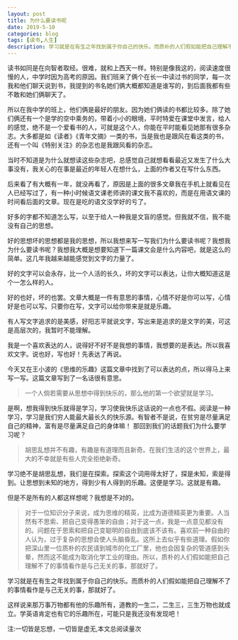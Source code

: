 ```yaml
---
layout: post
title: 为什么要读书呢
date: 2019-5-10
categories: blog
tags: [读书,人生]
description: 学习就是在有生之年找到属于你自己的快乐。而质朴的人们假如能把自己理解不了的事情看作是与己无关的事，那就好了。
---
```



读书如同是在向智者取经。很难，就和上西天一样。特别是像我这的，阅读速度很慢的人，中学时因为高考的原因。我们班来了俩个在长一中读过书的同学，每一次我和他们聊天说到书，我提到的书名她们俩大概都知道是谁写的，到后面我都有些不敢和她们俩聊天了。

所以在我中学的班上，他们俩是最好的朋友。因为她们俩读的书都比较多。除了她们俩还有一个是学的空中乘务的，带着小小的眼境，平时特爱在课堂中发言，给人的感觉，绝不是一个爱看书的人，可就是这个人，你能在平时能看见她那有很多杂志。大多都是如《读者》《青年文摘》一类的书，当是我也是跟风在看这类的书，还有一个叫《特别关注》的杂志也是我跟风看的杂志。

当时不知道是为什么就想读这些杂志吧，总感觉自己就想看看最近又发生了什么大事没有，我关心的在事是最近的年轻人在想什么，上面的作者又在写什么东西。

后来看了有大概有一年，就没再看了，原因是上面的很多文章我在手机上就看见在人已经写过了，有一种小时候语文课老师讲的课文我不喜欢的，而是在用语文课的时间看后面的文章。现在是吃的语文没学好的亏了。

好多的字都不知道怎么写，以至于给人一种我是文盲的感觉。但我就不信，我不能没有自己的思想。

好的思想坏的思想都是我的思想，所以我想来写一写我们为什么要读书呢？我想我为什么要读书呢？我想我大概是想要知道下一篇课文会是什么内容吧，就是这么的简单。这几年我越来越能感觉到文字的力量了。

好的文字可以会永存，比一个人活的长久，坏的文字可以表达，让你大概知道这是个一怎么样的人。

好的也好，坏的也罢。文章大概是一件有意思的事情，心情不好是你可以写，心情好是也可以写。只要你在写，文字可以给你带来是就是乐趣。

有人写文字追求的是美感，好阳志平就说文字，写出来是追求的是文字的美，可这是高层次的，我暂时不能理解。

我是一个喜欢表达的人，说得好不好不是我想的事情，我想要的是表达。所以我喜欢文字。说也好，写也好！先表达了再说。

今天又在王小波的《思维的乐趣》这篇文章中找到了可以表达的点，所以得马上来写一写。这篇文章写到了一名话很有意思。

>一个人倘若需要从思想中得到快乐的，那么他的第一个欲望就是学习。

是啊，想我得到快乐就得是学习，学习使我快乐这话说的一点也不假。阅读是一种学习，学习是我们穷人能最大最长久的快乐源。有智者不是说，在贫穷是尽量满足自己的精神，富有是尽量满足自己的身体嘛！
那回到我们的话题我们为什么要学习呢？

>胡思乱想并不有趣，有趣是有道理而且新奇。在我们生活的这个世界上，最大的不幸就是有些人完全拒绝新奇。

学习绝不是胡思乱想，我们是在探索。探索这个词用得太好了，探是未知，索是得到。让思想到未知的地方，得到少有人得到的乐趣。这便是学习。这就是有趣。

但是不是所有的人都这样想呢？我想是不对的。

>对于一位知识分子来说，成为思维的精英，比成为道德精英更为重要。人当然有不思索、把自己变得愚笨的自由；对于这一点，我是一点意见都没有的。问题在于思索和把自己变聪明的自由到底该不该有。喜欢前一种自由的人认为，过于复杂的思想会使人头脑昏乱。这所上去似乎有些道理。假如你把深山里一位质朴的农民请到城市的化工厂里，他也会因复杂的管道感到头晕，然而这不能成为取消化学工业的理由。所以，质朴的人们假如能把自己理解不了的事情看作是与己无关的事，那就好了。

学习就是在有生之年找到属于你自己的快乐。而质朴的人们假如能把自己理解不了的事情看作是与己无关的事，那就好了。

这样说来那万事万物都有他的乐趣所有，道教的一生二，二生三，三生万物也就成立。学英语肯定也有它的乐趣所在，可能只是我还没有发现吧！ 

<span id="busuanzi_container_page_pv">
  注:一切皆是忘想，一切皆是虚无,本文总阅读量<span id="busuanzi_value_page_pv"></span>次
</span>
